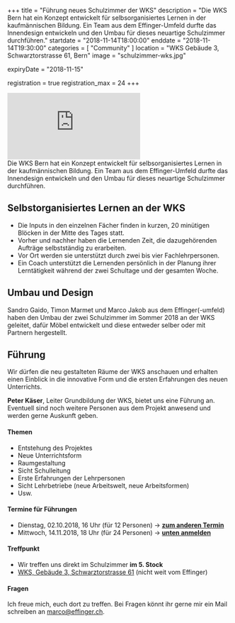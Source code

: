 +++
title = "Führung neues Schulzimmer der WKS"
description = "Die WKS Bern hat ein Konzept entwickelt für selbsorganisiertes Lernen in der kaufmännischen Bildung. Ein Team aus dem Effinger-Umfeld durfte das Innendesign entwickeln und den Umbau für dieses neuartige Schulzimmer durchführen."
startdate = "2018-11-14T18:00:00"
enddate = "2018-11-14T19:30:00"
categories = [ "Community" ]
location = "WKS Gebäude 3, Schwarztorstrasse 61, Bern"
image = "schulzimmer-wks.jpg"

expiryDate = "2018-11-15"

registration = true
registration_max = 24
+++


<div class="embed-responsive embed-responsive-16by9">
  <iframe class="embed-responsive-item" src="https://www.youtube.com/embed/exzuIyPA9eE?rel=0" frameborder="0" allowfullscreen></iframe>
</div>

<div class="lead">
Die WKS Bern hat ein Konzept entwickelt für selbsorganisiertes Lernen in der kaufmännischen Bildung. Ein Team aus dem Effinger-Umfeld durfte das Innendesign entwickeln und den Umbau für dieses neuartige Schulzimmer durchführen.
</div>


## Selbstorganisiertes Lernen an der WKS

* Die Inputs in den einzelnen Fächer finden in kurzen, 20 minütigen Blöcken in der Mitte des Tages statt.
* Vorher und nachher haben die Lernenden Zeit, die dazugehörenden Aufträge selbstständig zu erarbeiten.
* Vor Ort werden sie unterstützt durch zwei bis vier Fachlehrpersonen.
* Ein Coach unterstützt die Lernenden persönlich in der Planung ihrer Lerntätigkeit während der zwei Schultage und der gesamten Woche.


## Umbau und Design

Sandro Gaido, Timon Marmet und Marco Jakob aus dem Effinger(-umfeld) haben den Umbau der zwei Schulzimmer im Sommer 2018 an der WKS geleitet, dafür Möbel entwickelt und diese entweder selber oder mit Partnern hergestellt.


## Führung

Wir dürfen die neu gestalteten Räume der WKS anschauen und erhalten einen Einblick in die innovative Form und die ersten Erfahrungen des neuen Unterrichts.

**Peter Käser**, Leiter Grundbildung der WKS, bietet uns eine Führung an. Eventuell sind noch weitere Personen aus dem Projekt anwesend und werden gerne Auskunft geben.


#### Themen

* Entstehung des Projektes
* Neue Unterrichtsform
* Raumgestaltung
* Sicht Schulleitung
* Erste Erfahrungen der Lehrpersonen
* Sicht Lehrbetriebe (neue Arbeitswelt, neue Arbeitsformen)
* Usw.


#### Termine für Führungen

* Dienstag, 02.10.2018, 16 Uhr (für 12 Personen) &rarr; [**zum anderen Termin**](/events/100269/)
* Mittwoch, 14.11.2018, 18 Uhr (für 24 Personen) &rarr; [**unten anmelden**](#anmeldung)


#### Treffpunkt

* Wir treffen uns direkt im Schulzimmer **im 5. Stock**
* [WKS, Gebäude 3, Schwarztorstrasse 61](https://www.google.com/maps/place/Schwarztorstrasse+61,+3007+Bern/@46.944426,7.428064,17z/data=!3m1!4b1!4m5!3m4!1s0x478e39baa59612af:0xb5016459b03ab60b!8m2!3d46.944426!4d7.4302527) (nicht weit vom Effinger)


#### Fragen

Ich freue mich, euch dort zu treffen. Bei Fragen könnt ihr gerne mir ein Mail schreiben an [marco@effinger.ch](mailto:marco@effinger.ch).



